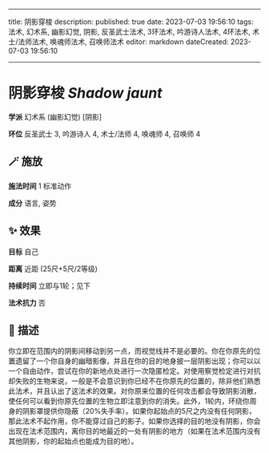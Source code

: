 
---
title: 阴影穿梭
description: 
published: true
date: 2023-07-03 19:56:10
tags: 法术, 幻术系, 幽影幻觉, 阴影, 反圣武士法术, 3环法术, 吟游诗人法术, 4环法术, 术士/法师法术, 唤魂师法术, 召唤师法术
editor: markdown
dateCreated: 2023-07-03 19:56:10

---

# **阴影穿梭** *Shadow jaunt*

**学派** 幻术系 (幽影幻觉) \[阴影\] 

**环位** 反圣武士 3, 吟游诗人 4, 术士/法师 4, 唤魂师 4, 召唤师 4

## 🪄 施放

**施法时间** 1 标准动作

**成分** 语言, 姿势

## ✨ 效果 

**目标** 自己 

**距离** 近距 (25尺+5尺/2等级)  

**持续时间** 立即与1轮；见下 

**法术抗力** 否

## 📖 描述

你立即在范围内的阴影间移动到另一点，而视觉线并不是必要的。你在你原先的位置遗留了一个你自身的幽暗影像，并且在你的目的地身披一层阴影出现；你可以以一个自由动作，尝试在你的新地点处进行一次隐匿检定。对使用察觉检定进行对抗却失败的生物来说，一般是不会意识到你已经不在你原先的位置的，除非他们熟悉此法术，并且认出了这法术的效果。对你原来位置的任何攻击都会导致阴影消散，使任何可以看到你原先位置的生物立即注意到你的消失。此外，1轮内，环绕你周身的阴影罩提供你隐蔽（20%失手率）。如果你起始点的5尺之内没有任何阴影，那此法术不起作用，你不能穿过自己的影子。如果你选择的目的地没有阴影，你会出现在法术范围内，离你目的地最近的一处有阴影的地方（如果在法术范围内没有其他阴影，你的起始点也能成为目的地）。
    